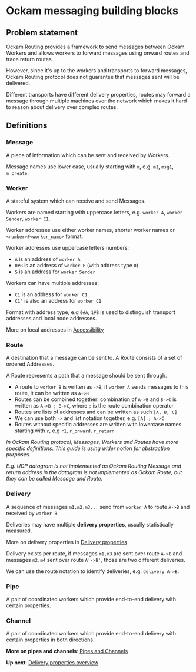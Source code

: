 # Ockam messaging building blocks

## Problem statement

Ockam Routing provides a framework to send messages between Ockam Workers and allows workers to forward messages using onward routes and
trace return routes.

However, since it's up to the workers and transports to forward messages, Ockam Routing protocol does not guarantee that messages sent will
be delivered.

Different transports have different delivery properties, routes may forward a message through multiple machines over the network which makes
it hard to reason about delivery over complex routes.

## Definitions

### Message

A piece of information which can be sent and received by Workers.

Message names use lower case, usually starting with `m`, e.g. `m1`, `msg1`, `m_create`.

### Worker

A stateful system which can receive and send Messages.

Workers are named starting with uppercase letters, e.g. `worker A`, `worker Sender`, `worker C1`.

Worker addresses use either worker names, shorter worker names or `<number>#<worker_name>` format.

Worker addresses use uppercase letters numbers:

- `A` is an address of `worker A`
- `0#B` is an address of `worker B` (with address type `0`)
- `S` is an address for `worker Sender`

Workers can have multiple addresses:

- `C1` is an address for `worker C1`
- `C1'` is also an address for `worker C1`

Format with address type, e.g `0#A`, `1#B` is used to distinguish transport addresses and local node addresses.

More on local addresses in [Accessibility](./Accessibility.md#local-routes)

### Route

A destination that a message can be sent to. A Route consists of a set of ordered Addresses.

A Route represents a path that a message should be sent through.

- A route to `worker B` is written as `->B`, if `worker A` sends messages to this route, it can be written as `A->B`
- Routes can be combined together: combination of `A->B` and `B->C` is written as `A->B ; B->C`, where
  `;` is the route combination operator
- Routes are lists of addresses and can be written as such `[A, B, C]`
- We can use both `->` and list notation together, e.g. `[A] ; A->C`
- Routes without specific addresses are written with lowercase names starting with `r`, e.g `r1`, `r_onward`, `r_return`

*In Ockam Routing protocol, Messages, Workers and Routes have more specific definitions. This guide is using wider notion for abstraction
purposes.*

*E.g. UDP datagram is not implemented as Ockam Routing Message and return address in the datagram is not implemented as Ockam Route, but
they can be called Message and Route.*

### Delivery

A sequence of messages `m1,m2,m3...` send from `worker A` to route `A->B` and received by `worker B`.

Deliveries may have multiple **delivery properties**, usually statistically measured.

More on delivery properties in [Delivery properties](./Delivery.md)

Delivery exists per route, if messages `m1,m3` are sent over route `A->B` and messages `m2,m4` sent over route `A'->B'`, those are two
different deliveries.

We can use the route notation to identify deliveries, e.g. `delivery A->B`.

### Pipe

A pair of coordinated workers which provide end-to-end delivery with certain properties.

### Channel

A pair of coordinated workers which provide end-to-end delivery with certain properties in both directions.

**More on pipes and channels**: [Pipes and Channels](./Pipes_Channels.md)

**Up next**: [Delivery properties overview](./Delivery.md)


